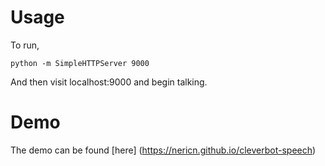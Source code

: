 # Usage

To run,

    python -m SimpleHTTPServer 9000

And then visit localhost:9000 and begin talking.

# Demo

The demo can be found [here] (https://nericn.github.io/cleverbot-speech)
